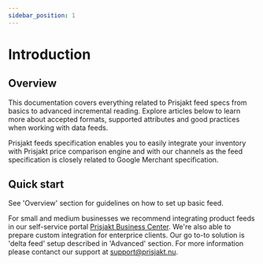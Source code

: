 ```yaml
---
sidebar_position: 1
---
```


# Introduction

## Overview

This documentation covers everything related to Prisjakt feed specs from basics to advanced incremental reading. Explore articles below to learn more about accepted formats, supported attributes and good practices when working with data feeds.

Prisjakt feeds specification enables you to easily integrate your inventory with Prisjakt price comparison engine and with our channels as the feed specification is closely related to Google Merchant specification.

 
## Quick start

See 'Overview' section for guidelines on how to set up basic feed. 

For small and medium businesses we recommend integrating product feeds in our self-service portal [Prisjakt Business Center](https://support.prisjakt.nu/sv/collections/3088260-prisjakt-business-center).
We're also able to prepare custom integration for enterprice clients. Our go to-to solution is 'delta feed' setup described in 'Advanced' section. For more information please contanct our support at support@prisjakt.nu.

